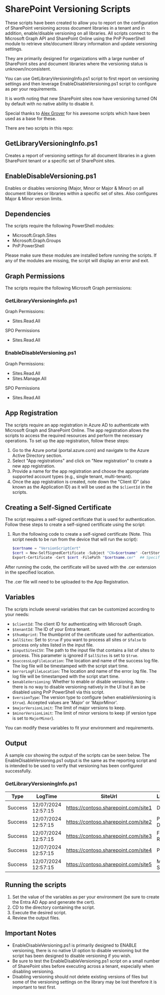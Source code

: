 # SharePoint Versioning Scripts

These scripts have been created to allow you to report on the configuration of SharePoint versioning across document libraries in a tenant and in addition, enable/disable versioning on all libraries. All scripts connect to the Microsoft Graph API and SharePoint Online using the PnP PowerShell module to retrieve site/document library information and update versioning settings. 

They are primarily designed for organizations with a large number of SharePoint sites and document libraries where the versioning status is unknown/inconsistent.

You can use GetLibraryVersioningInfo.ps1 script to first report on versioning settings and then leverage EnableDisableVersioning.ps1 script to configure as per your requirements.

It is worth noting that new SharePoint sites now have versioning turned ON by default with no native ability to disable it. 

Special thanks to [Alex Grover](https://github.com/grovale) for his awesome scripts which have been used as a base for these.

There are two scripts in this repo:

## GetLibraryVersioningInfo.ps1

Creates a report of versioning settings for all document libraries in a given SharePoint tenant or a specific set of SharePoint sites. 

## EnableDisableVersioning.ps1

Enables or disables versioning (Major, Minor or Major & Minor) on all document libraries or libraries within a specific set of sites. Also configures Major & Minor version limits.

## Dependencies
The scripts require the following PowerShell modules:
- Microsoft.Graph.Sites
- Microsoft.Graph.Groups
- PnP.PowerShell

Please make sure these modules are installed before running the scripts. If any of the modules are missing, the script will display an error and exit.

## Graph Permissions

The scripts require the following Microsoft Graph permissions:

### GetLibraryVersioningInfo.ps1

Graph Permissions:

- Sites.Read.All

SPO Permissions

- Sites.Read.All

### EnableDisableVersioning.ps1

Graph Permissions:

- Sites.Read.All
- Sites.Manage.All

SPO Permissions

- Sites.Read.All

## App Registration

The scripts require an app registration in Azure AD to authenticate with Microsoft Graph and SharePoint Online. The app registration allows the scripts to access the required resources and perform the necessary operations. To set up the app registration, follow these steps:

1. Go to the Azure portal (portal.azure.com) and navigate to the Azure Active Directory section.
2. Select "App registrations" and click on "New registration" to create a new app registration.
3. Provide a name for the app registration and choose the appropriate supported account types (e.g., single tenant, multi-tenant).
4. Once the app registration is created, note down the "Client ID" (also known as the Application ID) as it will be used as the `$clientId` in the scripts.

## Creating a Self-Signed Certificate

The script requires a self-signed certificate that is used for authentication. Follow these steps to create a self-signed certificate using the script:

1. Run the following code to create a self-signed certificate (Note. This script needs to be run from the device that will run the script):

   ```powershell
   $certname = "VersionScriptCert"
   $cert = New-SelfSignedCertificate -Subject "CN=$certname" -CertStoreLocation "Cert:\CurrentUser\My" -KeyExportPolicy Exportable -KeySpec Signature -KeyLength 2048 -KeyAlgorithm RSA -HashAlgorithm SHA256
   Export-Certificate -Cert $cert -FilePath "$certname.cer"  ## Specify your preferred location
    ```

After running the code, the certificate will be saved with the .cer extension in the specified location.

The .cer file will need to be uploaded to the App Registration.

## Variables
The scripts include several variables that can be customized according to your needs:

- `$clientId`: The client ID for authenticating with Microsoft Graph.
- `$tenantId`: The ID of your Entra tenant.
- `$thumbprint`: The thumbprint of the certificate used for authentication.
- `$allSites`: Set to `$true` if you want to process all sites or `$false` to process only sites listed in the input file.
- `$inputSitesCSV`: The path to the input file that contains a list of sites to process. This parameter is ignored if `$allSites` is set to `$true`.
- `$successLogFileLocation`: The location and name of the success log file. The log file will be timestamped with the script start time.
- `$errorLogFileLocation`: The location and name of the error log file. The log file will be timestamped with the script start time.
- `$enableVersioning`: Whether to enable or disable versioning. Note - there is no way to disable versioning natively in the UI but it an be disabled using PnP PowerShell via this script.
- `$versionType`: The version type to configure (when enableVersioning is `$true`). Accepted values are 'Major' or 'MajorMinor'.
- `$majorVersionLimit`: The limit of major versions to keep.
- `$minorVersionLimit`: The limit of minor versions to keep (if version type is set to `MajorMinor`).


You can modify these variables to fit your environment and requirements.

## Output

A sample csv showing the output of the scripts can be seen below. The EnableDisableVersioning.ps1 output is the same as the reporting script and is intended to be used to verify that versioning has been configured successfully. 

### GetLibraryVersioningInfo.ps1

| Type    | LogTime            | SiteUrl                   | LibraryTitle     | VersioningEnabled | VersionType | MajorVersionLimit | MinorVersionLimit |
|---------|--------------------|---------------------------|------------------|-------------------|-------------| -------------| -------------|
| Success | 12/07/2024  12:57:15| https://contoso.sharepoint.com/site1 | Documents     | TRUE              | Major       | 500 | 
| Success | 12/07/2024  12:57:15| https://contoso.sharepoint.com/site2 | Project Documents    | FALSE        | MinorMajor        | 500 | 20
| Success | 12/07/2024  12:57:15| https://contoso.sharepoint.com/site3 | Financial Reports| TRUE              | Major       | 500 | 
| Success | 12/07/2024  12:57:15| https://contoso.sharepoint.com/site4 | Policies         | TRUE              | MinorMajor  | 500 | 100
| Success | 12/07/2024  12:57:15| https://contoso.sharepoint.com/site5 | Meeting Slides   | FALSE             | Major        | 500 |

## Running the scripts

1. Set the value of the variables as per your environment (be sure to create the Entra AD App and generate the cert).
2. CD to the directory containing the script.
3. Execute the desired script.
4. Review the output files. 

## Important Notes
 
- EnableDisableVersioning.ps1 is primarily designed to ENABLE versioning, there is no native UI option to disable versioning but the script has been designed to disable versioning if you wish.
- Be sure to test the EnableDisableVersioning.ps1 script on a small number of SharePoint sites before executing across a tenant, especially when disabling versioning.
- Disabling versioning should not delete existing versions of files but some of the versioning settings on the library may be lost therefore it is important to test first.
